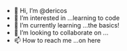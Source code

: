 - 👋 Hi, I’m @dericos
- 👀 I’m interested in ...learning to code
- 🌱 I’m currently learning ...the basics!
- 💞️ I’m looking to collaborate on ...
- 📫 How to reach me ...on here

<!---
dericos/dericos is a ✨ special ✨ repository because its `README.md` (this file) appears on your GitHub profile.
You can click the Preview link to take a look at your changes.
--->
